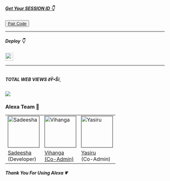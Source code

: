 <a href="#"><img src="http://readme-typing-svg.herokuapp.com?color=red&center=true&vCenter=true&multiline=false&lines=👸🏻Alexa+WHATSAPP+BOT" alt="">



<p><tbody>
	
<h5>Get Your SESSION ID 👇</h5> 
	
<button><tr><a href="https://dependent-lucille-sadiyamin-2d7bde60.koyeb.app/">Pair Code</a></tr></button>
<hr>
<h5>Deploy 👇</h5>
<a href="http://koyeb.com" ><img src="https://i.ibb.co/t4KftP0/images.png width="50" height="25"></a>

<hr>
</tbody> 

<img src="http://readme-typing-svg.herokuapp.com?color=d1fa02&center=true&vCenter=true&multiline=false&lines=Created+By+Sadeesha_Min" alt="">


<h5>TOTAL WEB VIEWS ðŸ•Šï¸</h5>
<img src="https://profile-counter.glitch.me/Sadeesha/count.svg" center>


<h3>Alexa Team 🐣</h3>
<table>
<tbody>
<tr>
<td><a href=""><img src="https://i.ibb.co/Lg7CQgB/IMG-20240322-WA0008-01.jpg" width="100" height="100" alt="Sadeesha"></a></td>
<td><a href=""><img src="https://i.ibb.co/chgBVvB/vihanga.jpg" width="100" height="100" alt="Vihanga"></a></td>
<td><a href=""><img src="https://i.ibb.co/vqWHbDx/yasiru.png" width="100" height="100" alt="Yasiru"></a></td>
											
</tr>
<tr>
<td><a href="">Sadeesha</a></br>(Developer)</td>
<td><a href=""> Vihanga</br>(Co-Admin)</td>
<td><a href=""> Yasiru</a></br>(Co-Admin)</td>
											
</tr>
</tbody>
</table>

<h5>Thank You For Using Alexa 💗</h5>
